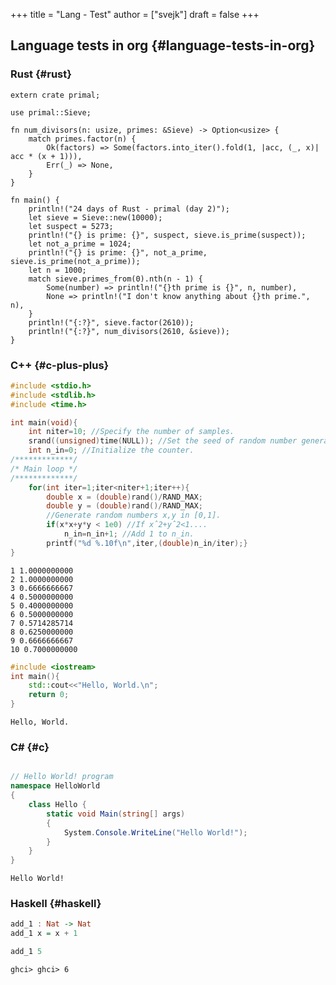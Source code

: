 +++
title = "Lang - Test"
author = ["svejk"]
draft = false
+++

## Language tests in org {#language-tests-in-org}


### Rust {#rust}

```rustic
extern crate primal;

use primal::Sieve;

fn num_divisors(n: usize, primes: &Sieve) -> Option<usize> {
    match primes.factor(n) {
        Ok(factors) => Some(factors.into_iter().fold(1, |acc, (_, x)| acc * (x + 1))),
        Err(_) => None,
    }
}

fn main() {
    println!("24 days of Rust - primal (day 2)");
    let sieve = Sieve::new(10000);
    let suspect = 5273;
    println!("{} is prime: {}", suspect, sieve.is_prime(suspect));
    let not_a_prime = 1024;
    println!("{} is prime: {}", not_a_prime, sieve.is_prime(not_a_prime));
    let n = 1000;
    match sieve.primes_from(0).nth(n - 1) {
        Some(number) => println!("{}th prime is {}", n, number),
        None => println!("I don't know anything about {}th prime.", n),
    }
    println!("{:?}", sieve.factor(2610));
    println!("{:?}", num_divisors(2610, &sieve));
}
```


### C++ {#c-plus-plus}

```cpp { linenos=true, linenostart=1 }
#include <stdio.h>
#include <stdlib.h>
#include <time.h>

int main(void){
    int niter=10; //Specify the number of samples.
    srand((unsigned)time(NULL)); //Set the seed of random number generator.
    int n_in=0; //Initialize the counter.
/*************/
/* Main loop */
/*************/
    for(int iter=1;iter<niter+1;iter++){
        double x = (double)rand()/RAND_MAX;
        double y = (double)rand()/RAND_MAX;
        //Generate random numbers x,y in [0,1].
        if(x*x+y*y < 1e0) //If xˆ2+yˆ2<1....
            n_in=n_in+1; //Add 1 to n_in.
        printf("%d %.10f\n",iter,(double)n_in/iter);}
}
```

```text
1 1.0000000000
2 1.0000000000
3 0.6666666667
4 0.5000000000
5 0.4000000000
6 0.5000000000
7 0.5714285714
8 0.6250000000
9 0.6666666667
10 0.7000000000
```

```cpp { linenos=true, linenostart=1 }
#include <iostream>
int main(){
    std::cout<<"Hello, World.\n";
    return 0;
}
```

```text
Hello, World.
```


### C# {#c}

```csharp { linenos=true, linenostart=1 }

// Hello World! program
namespace HelloWorld
{
    class Hello {
        static void Main(string[] args)
        {
            System.Console.WriteLine("Hello World!");
        }
    }
}
```

```text
Hello World!
```


### Haskell {#haskell}

```haskell
add_1 : Nat -> Nat
add_1 x = x + 1

add_1 5
```

```text
ghci> ghci> 6
```
